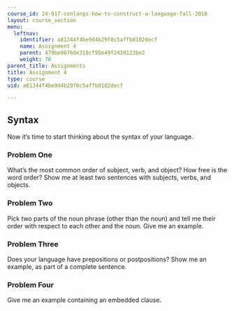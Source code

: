 ```yaml
---
course_id: 24-917-conlangs-how-to-construct-a-language-fall-2018
layout: course_section
menu:
  leftnav:
    identifier: a81344f4be9d4b29f8c5affb8102decf
    name: Assignment 4
    parent: 479be9676de319cf95e49f24391236e2
    weight: 70
parent_title: Assignments
title: Assignment 4
type: course
uid: a81344f4be9d4b29f8c5affb8102decf

---
```


Syntax
------

Now it’s time to start thinking about the syntax of your language.

### Problem One

What’s the most common order of subject, verb, and object? How free is the word order? Show me at least two sentences with subjects, verbs, and objects.

### Problem Two

Pick two parts of the noun phrase (other than the noun) and tell me their order with respect to each other and the noun. Give me an example.

### Problem Three

Does your language have prepositions or postpositions? Show me an example, as part of a complete sentence.

### Problem Four

Give me an example containing an embedded clause.